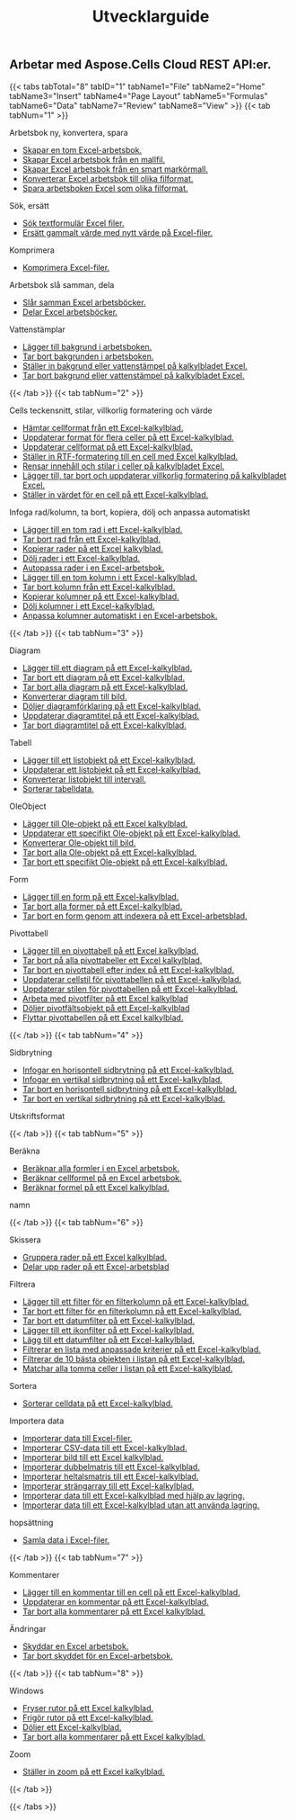 ﻿---
title: Utvecklarguide
second_title: Aspose.Cells Cloud Documen
type: docs
url: /sv/developer-guide/
aliases: [/developer-guide/v3.0/,/developer-guide-v3.0/]
keywords: How to use Aspose.Cells Cloud REST APIs. Office Excel 2013,  Office Excel 2016,  Office Excel 2019，office Excel 365
description: Den här utvecklarguiden beskriver praktiska scenarier och tips som hjälper dig att använda specifika Aspose.Cells for .NET funktioner, uppnå ett visst Excel dokumentutseende eller göra ett användningsfall möjligt
weight: 20
kwords: Excel, Office Cloud, REST API, Spreadsheet, PDF, CSV, Json, Markdwon, Developer Guide
---
## Arbetar med Aspose.Cells Cloud REST API:er.

{{< tabs tabTotal="8" tabID="1" tabName1="File" tabName2="Home" tabName3="Insert" tabName4="Page Layout" tabName5="Formulas" tabName6="Data" tabName7="Review" tabName8="View" >}}
{{< tab tabNum="1" >}}
<div class="row">
    <div class="col-md-6">
        <p>Arbetsbok ny, konvertera, spara</p>
        <ul>
            <li><a href="/cells/sv/create-an-empty-excel-workbook/">Skapar en tom Excel-arbetsbok.</a></li>
            <li><a href="/cells/sv/create-excel-workbook-from-a-template-file/">Skapar Excel arbetsbok från en mallfil.</a></li>
            <li><a href="/cells/sv/create-excel-workbook-from-a-smartmarker-template/">Skapar Excel arbetsbok från en smart markörmall.</a></li>
            <li><a href="/cells/sv/convert/">Konverterar Excel arbetsbok till olika filformat.</a></li>
            <li><a href="/cells/sv/saveas-other-formats/">Spara arbetsboken Excel som olika filformat.</a></li>
        </ul>
        <p>Sök, ersätt</p>
        <ul>
            <li><a href="/cells/sv/search/">Sök textformulär Excel filer.</a></li>
            <li><a href="/cells/sv/replace/">Ersätt gammalt värde med nytt värde på Excel-filer.</a></li>
        </ul>
        <p>Komprimera</p>
        <ul>
            <li><a href="/cells/sv/compress/">Komprimera Excel-filer.</a></li>
        </ul>
    </div>
    <div class="col-md-6">
        <p>Arbetsbok slå samman, dela</p>
        <ul>
            <li><a href="/cells/sv/merge/">Slår samman Excel arbetsböcker.</a></li>
            <li><a href="/cells/sv/split/">Delar Excel arbetsböcker.</a></li>
        </ul>
        <p>Vattenstämplar</p>
        <ul>
            <li><a href="/cells/sv/add-background-in-workbook/">Lägger till bakgrund i arbetsboken.</a></li>
            <li><a href="/cells/sv/delete-background-in-workbook/">Tar bort bakgrunden i arbetsboken.</a></li>
            <li><a href="/cells/sv/set-background-or-watermark-for-excel-worksheet/">Ställer in bakgrund eller vattenstämpel på kalkylbladet Excel.</a></li>
            <li><a href="/cells/sv/delete-background-or-watermark-of-excel-worksheet/">Tar bort bakgrund eller vattenstämpel på kalkylbladet Excel.</a></li>
        </ul>
    </div>
</div>
{{< /tab >}}
{{< tab tabNum="2" >}}
<div class="row">
    <div class="col-md-6">
        <p>Cells teckensnitt, stilar, villkorlig formatering och värde</p>
        <ul>
            <li><a href="/cells/sv/get-cell-style-from-a-worksheet/">Hämtar cellformat från ett Excel-kalkylblad.</a></li>
            <li><a href="/cells/sv/update-multiple-cells-style/">Uppdaterar format för flera celler på ett Excel-kalkylblad.</a></li>
            <li><a href="/cells/sv/change-cell-style-in-excel-worksheet/">Uppdaterar cellformat på ett Excel-kalkylblad.</a></li>
            <li><a href="/cells/sv/apply-rich-text-formatting-to-a-cell/">Ställer in RTF-formatering till en cell med Excel kalkylblad.</a></li>
            <li><a href="/cells/sv/clear-contents-and-styles-of-cells-in-excel-worksheet/">Rensar innehåll och stilar i celler på kalkylbladet Excel.</a></li>
            <li><a href="/cells/sv/working-with-conditional-formatting/">Lägger till, tar bort och uppdaterar villkorlig formatering på kalkylbladet Excel.</a></li>
            <li><a href="/cells/sv/set-value-of-a-cell-in-a-worksheet/">Ställer in värdet för en cell på ett Excel-kalkylblad.</a></li>
        </ul>
    </div>
    <div class="col-md-6">
        <p>Infoga rad/kolumn, ta bort, kopiera, dölj och anpassa automatiskt</p>
        <ul>
            <li><a href="/cells/sv/add-an-empty-row-in-a-worksheet/">Lägger till en tom rad i ett Excel-kalkylblad.</a></li>
            <li><a href="/cells/sv/delete-row-from-a-worksheet/">Tar bort rad från ett Excel-kalkylblad.</a></li>
            <li><a href="/cells/sv/copy-rows-in-excel-worksheet/">Kopierar rader på ett Excel kalkylblad.</a></li>
            <li><a href="/cells/sv/hide-rows-in-excel-worksheet/">Dölj rader i ett Excel-kalkylblad.</a></li>
            <li><a href="/cells/sv/auto-fit-rows-in-excel-workbooks/">Autopassa rader i en Excel-arbetsbok.</a></li>
            <li><a href="/cells/sv/columns/add/">Lägger till en tom kolumn i ett Excel-kalkylblad.</a></li>
            <li><a href="/cells/sv/columns/delete/">Tar bort kolumn från ett Excel-kalkylblad.</a></li>
            <li><a href="/cells/sv/columns/copy/">Kopierar kolumner på ett Excel-kalkylblad.</a></li>
            <li><a href="/cells/sv/columns/hide/">Dölj kolumner i ett Excel-kalkylblad.</a></li>
            <li><a href="/cells/sv/columns/autofit/">Anpassa kolumner automatiskt i en Excel-arbetsbok.</a></li>
        </ul>
    </div>
</div>
{{< /tab >}}
{{< tab tabNum="3" >}}
<div class="row">
    <div class="col-md-6">
        <p>Diagram</p>
        <ul>
            <li><a href="/cells/sv/add-a-chart-in-a-worksheet/">Lägger till ett diagram på ett Excel-kalkylblad.</a></li>
            <li><a href="/cells/sv/delete-a-chart-from-a-worksheet/">Tar bort ett diagram på ett Excel-kalkylblad.</a></li>
            <li><a href="/cells/sv/delete-all-charts-from-a-worksheet/">Tar bort alla diagram på ett Excel-kalkylblad.</a></li>
            <li><a href="/cells/sv/convert-chart-to-image/">Konverterar diagram till bild.</a></li>
            <li><a href="/cells/sv/hide-chart-legend-in-a-worksheet/">Döljer diagramförklaring på ett Excel-kalkylblad.</a></li>
            <li><a href="/cells/sv/update-chart-title-in-excel-worksheet/">Uppdaterar diagramtitel på ett Excel-kalkylblad.</a></li>
            <li><a href="/cells/sv/delete-chart-title-in-a-worksheet/">Tar bort diagramtitel på ett Excel-kalkylblad.</a></li>
        </ul>
        <p>Tabell</p>
        <ul>
            <li><a href="/cells/sv/add-a-list-object-or-table-inside-the-worksheet/">Lägger till ett listobjekt på ett Excel-kalkylblad.</a></li>
            <li><a href="/cells/sv/update-a-list-object-or-table-inside-the-worksheet/">Uppdaterar ett listobjekt på ett Excel-kalkylblad.</a></li>
            <li><a href="/cells/sv/convert-list-object-or-table-to-range/">Konverterar listobjekt till intervall.</a></li>
            <li><a href="/cells/sv/sort-table-data/">Sorterar tabelldata.</a></li>
        </ul>
        <p>OleObject</p>
        <ul>
            <li><a href="/cells/sv/add-oleobject-to-excel-worksheet/">Lägger till Ole-objekt på ett Excel kalkylblad.</a></li>
            <li><a href="/cells/sv/update-a-specific-oleobject-from-excel-worksheet/">Uppdaterar ett specifikt Ole-objekt på ett Excel-kalkylblad.</a></li>
            <li><a href="/cells/sv/convert-oleobject-to-image/">Konverterar Ole-objekt till bild.</a></li>
            <li><a href="/cells/sv/delete-all-oleobjects-from-excel-worksheet/">Tar bort alla Ole-objekt på ett Excel-kalkylblad.</a></li>
            <li><a href="/cells/sv/delete-a-specific-oleobject-from-excel-worksheet/">Tar bort ett specifikt Ole-objekt på ett Excel-kalkylblad.</a></li>
        </ul>
    </div>
    <div class="col-md-6">
        <p>Form</p>
        <ul>
            <li><a href="/cells/sv/add-a-shape-inside-the-worksheet/">Lägger till en form på ett Excel-kalkylblad.</a></li>
            <li><a href="/cells/sv/delete-all-shapes-inside-the-worksheet/">Tar bort alla former på ett Excel-kalkylblad.</a></li>
            <li><a href="/cells/sv/delete-a-shape-by-index-inside-the-worksheet/">Tar bort en form genom att indexera på ett Excel-arbetsblad.</a></li>
        </ul>
        <p>Pivottabell</p>
        <ul>
            <li><a href="/cells/sv/add-a-pivot-table-in-a-worksheet/">Lägger till en pivottabell på ett Excel kalkylblad.</a></li>
            <li><a href="/cells/sv/delete-worksheet-pivot-tables/">Tar bort på alla pivottabeller ett Excel kalkylblad.</a></li>
            <li><a href="/cells/sv/delete-worksheet-pivot-table-by-index/">Tar bort en pivottabell efter index på ett Excel-kalkylblad.</a></li>
            <li><a href="/cells/sv/update-cell-style-for-pivot-table/">Uppdaterar cellstil för pivottabellen på ett Excel-kalkylblad.</a></li>
            <li><a href="/cells/sv/update-style-for-pivot-table/">Uppdaterar stilen för pivottabellen på ett Excel-kalkylblad.</a></li>
            <li><a href="/cells/sv/working-with-pivot-filters/">Arbeta med pivotfilter på ett Excel kalkylblad</a></li>
            <li><a href="/cells/sv/hide-pivot-field-item/">Döljer pivotfältsobjekt på ett Excel-kalkylblad</a></li>
            <li><a href="/cells/sv/move-pivot-table/">Flyttar pivottabellen på ett Excel kalkylblad.</a></li>
        </ul>
    </div>
</div>
{{< /tab >}}
{{< tab tabNum="4" >}}
<div class="row">
    <div class="col-md-6">
        <p>Sidbrytning</p>
        <ul>
            <li><a href="/cells/sv/insert-horizontal-page-break-inside-worksheet/">Infogar en horisontell sidbrytning på ett Excel-kalkylblad.</a></li>
            <li><a href="/cells/sv/insert-vertical-page-break-inside-worksheet/">Infogar en vertikal sidbrytning på ett Excel-kalkylblad.</a></li>
            <li><a href="/cells/sv/delete-horizontal-page-break-inside-worksheet/">Tar bort en horisontell sidbrytning på ett Excel-kalkylblad.</a></li>
            <li><a href="/cells/sv/delete-vertical-page-break-inside-worksheet/">Tar bort en vertikal sidbrytning på ett Excel-kalkylblad.</a></li>
        </ul>
    </div>
    <div class="col-md-6">
        <p>Utskriftsformat</p>
        <ul>
        </ul>
    </div>
</div>
{{< /tab >}}
{{< tab tabNum="5" >}}
<div class="row">
    <div class="col-md-6">
        <p>Beräkna</p>
        <ul>
            <li><a href="/cells/sv/calculate-all-formulas-in-a-workbook/">Beräknar alla formler i en Excel arbetsbok.</a></li>
            <li><a href="/cells/sv/calculate-cells-formula/">Beräknar cellformel på en Excel arbetsbok.</a></li>
            <li><a href="/cells/sv/calculate-formula-in-a-worksheet/">Beräknar formel på ett Excel kalkylblad.</a></li>
        </ul>
    </div>
    <div class="col-md-6">
        <p>namn</p>
        <ul>
        </ul>
    </div>
</div>
{{< /tab >}}
{{< tab tabNum="6" >}}
<div class="row">
    <div class="col-md-6">
        <p>Skissera</p>
        <ul>
            <li><a href="/cells/sv/group-rows-in-excel-worksheet/">Gruppera rader på ett Excel kalkylblad.</a></li>
            <li><a href="/cells/sv/ungroup-rows-in-excel-worksheet/">Delar upp rader på ett Excel-arbetsblad</a></li>
        </ul>
        <p>Filtrera</p>
        <ul>
            <li><a href="/cells/sv/add-a-filter-for-a-filter-column/">Lägger till ett filter för en filterkolumn på ett Excel-kalkylblad.</a></li>
            <li><a href="/cells/sv/delete-a-filter-for-a-filter-column/">Tar bort ett filter för en filterkolumn på ett Excel-kalkylblad.</a></li>
            <li><a href="/cells/sv/remove-a-date-filter/">Tar bort ett datumfilter på ett Excel-kalkylblad.</a></li>
            <li><a href="/cells/sv/add-an-icon-filter/">Lägger till ett ikonfilter på ett Excel-kalkylblad.</a></li>
            <li><a href="/cells/sv/add-date-filter-in-a-worksheet/">Lägg till ett datumfilter på ett Excel-kalkylblad.</a></li>
            <li><a href="/cells/sv/filter-data-by-using-an-autofilter/">Filtrerar en lista med anpassade kriterier på ett Excel-kalkylblad.</a></li>
            <li><a href="/cells/sv/filter-the-top-10-items-in-the-list/">Filtrerar de 10 bästa objekten i listan på ett Excel-kalkylblad.</a></li>
            <li><a href="/cells/sv/match-all-blank-cells-in-the-list/">Matchar alla tomma celler i listan på ett Excel-kalkylblad.</a></li>
        </ul>
            <p>Sortera</p>
        <ul>
            <li><a href="/cells/sv/sort-worksheet-data/">Sorterar celldata på ett Excel-kalkylblad.</a></li>
        </ul>
    </div>
    <div class="col-md-6">
        <p>Importera data</p>
        <ul>
            <li><a href="/cells/sv/import/">Importerar data till Excel-filer.</a></li>
            <li><a href="/cells/sv/import-csv-data-into-worksheet/">Importerar CSV-data till ett Excel-kalkylblad.</a></li>
            <li><a href="/cells/sv/import/picture/">Importerar bild till ett Excel kalkylblad.</a></li>
            <li><a href="/cells/sv/import/double-array/">Importerar dubbelmatris till ett Excel-kalkylblad.</a></li>
            <li><a href="/cells/sv/import/integer-array/">Importerar heltalsmatris till ett Excel-kalkylblad.</a></li>
            <li><a href="/cells/sv/import/string-array/">Importerar strängarray till ett Excel-kalkylblad.</a></li>
            <li><a href="/cells/sv/import/with-using-storage/">Importerar data till ett Excel-kalkylblad med hjälp av lagring.</a></li>
            <li><a href="/cells/sv/import/without-using-storage/">Importerar data till ett Excel-kalkylblad utan att använda lagring.</a></li>
        </ul>
        <p>hopsättning</p>
        <ul>
            <li><a href="/cells/sv/assembly/">Samla data i Excel-filer.</a></li>
        </ul>
    </div>
</div>
{{< /tab >}}
{{< tab tabNum="7" >}}
<div class="row">
    <div class="col-md-6">
        <p>Kommentarer</p>
        <ul>
            <li><a href="/cells/sv/add-a-comment-to-a-cell-in-a-worksheet/">Lägger till en kommentar till en cell på ett Excel-kalkylblad.</a></li>
            <li><a href="/cells/sv/update-a-comment-in-excel-workbook/">Uppdaterar en kommentar på ett Excel-kalkylblad.</a></li>
            <li><a href="/cells/sv/delete-all-comments-in-a-worksheet/">Tar bort alla kommentarer på ett Excel kalkylblad.</a></li>
        </ul>
    </div>
    <div class="col-md-6">
        <p>Ändringar</p>
        <ul>
            <li><a href="/cells/sv/protect-excel-workbooks/">Skyddar en Excel arbetsbok.</a></li>
            <li><a href="/cells/sv/unprotect-excel-workbooks/">Tar bort skyddet för en Excel-arbetsbok.</a></li>
        </ul>
    </div>
</div>
{{< /tab >}}
{{< tab tabNum="8" >}}
<div class="row">
    <div class="col-md-6">
        <p>Windows</p>
        <ul>
            <li><a href="/cells/sv/freeze-panes-in-excel-worksheet/">Fryser rutor på ett Excel kalkylblad.</a></li>
            <li><a href="/cells/sv/unfreeze-panes-in-excel-worksheet/">Frigör rutor på ett Excel-kalkylblad.</a></li>
            <li><a href="/cells/sv/hide-excel-worksheets/">Döljer ett Excel-kalkylblad.</a></li>
            <li><a href="/cells/sv/unhide-excel-worksheets/">Tar bort alla kommentarer på ett Excel kalkylblad.</a></li>
        </ul>
    </div>
    <div class="col-md-6">
        <p>Zoom</p>
        <ul>
            <li><a href="/cells/sv/set-zoom-in-excel-worksheet/">Ställer in zoom på ett Excel kalkylblad.</a></li>
        </ul>
    </div>
</div>
{{< /tab >}}

{{< /tabs >}}
